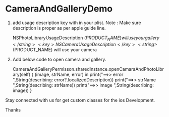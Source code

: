 # CameraAndGalleryDemo

1) add usage description key with in your plist. 
   Note : Make sure description is proper as per apple guide line.
   
    <key>NSPhotoLibraryUsageDescription</key>
    <string>$(PRODUCT_NAME) will use your gallery</string>
    <key>NSCameraUsageDescription</key>
    <string>$(PRODUCT_NAME) will use your camera</string>
    
    
    
2) Add below code to open camera and gallery.

   CameraAndGalleryPermisson.sharedInstance.openCamaraAndPhotoLibrary(self) { (image, strName, error) in
            print("==>> error ",String(describing: error?.localizedDescription))
            print("==>> strName ",String(describing: strName))
            print("==>> image ",String(describing: image))
        }
        
        
Stay connected with us for get custom classes for the ios Development.

Thanks
